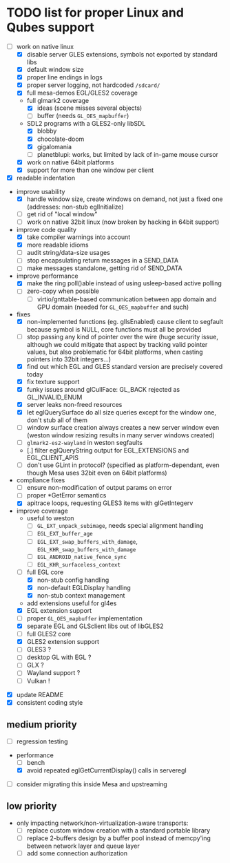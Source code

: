 # TODO list for proper Linux and Qubes support

- [ ] work on native linux
  - [x] disable server GLES extensions, symbols not exported by standard libs
  - [x] default window size
  - [x] proper line endings in logs
  - [x] proper server logging, not hardcoded `/sdcard/`
  - [x] full mesa-demos EGL/GLES2 coverage
  - full glmark2 coverage
    - [x] ideas (scene misses several objects)
    - [ ] buffer (needs `GL_OES_mapbuffer`)
  - SDL2 programs with a GLES2-only libSDL
    - [x] blobby
    - [x] chocolate-doom
    - [x] gigalomania
    - [ ] planetblupi: works, but limited by lack of in-game mouse cursor
  - [x] work on native 64bit platforms
  - [x] support for more than one window per client
- [x] readable indentation
- improve usability
  - [x] handle window size, create windows on demand, not just a fixed one
        (addresses: non-stub eglInitialize)
  - [ ] get rid of "local window"
  - [ ] work on native 32bit linux (now broken by hacking in 64bit support)
- improve code quality
  - [x] take compiler warnings into account
  - [x] more readable idioms
  - [ ] audit string/data-size usages
  - [ ] stop encapsulating return messages in a SEND_DATA
  - [ ] make messages standalone, getting rid of SEND_DATA
- improve performance
  - [x] make the ring poll()able instead of using usleep-based active polling
  - [ ] zero-copy when possible
    - [ ] virtio/gnttable-based communication between app domain and GPU domain
          (needed for `GL_OES_mapbuffer` and such)
- fixes
  - [x] non-implemented functions (eg. glIsEnabled) cause client to segfault because
        symbol is NULL, core functions must all be provided
  - [ ] stop passing any kind of pointer over the wire (huge security issue, although
        we could mitigate that aspect by tracking valid pointer values, but also
        problematic for 64bit platforms, when casting pointers into 32bit integers...)
  - [x] find out which EGL and GLES standard version are precisely covered today
  - [x] fix texture support
  - [x] funky issues around glCullFace: GL_BACK rejected as GL_INVALID_ENUM
  - [x] server leaks non-freed resources
  - [x] let eglQuerySurface do all size queries except for the window one, don't stub
        all of them
  - [ ] window surface creation always creates a new server window
        even (weston window resizing results in many server windows
        created)
  - [ ] `glmark2-es2-wayland` in weston segfaults
  - [.] filter eglQueryString output for EGL_EXTENSIONS and EGL_CLIENT_APIS
  - [ ] don't use GLint in protocol? (specified as platform-dependant, even though
        Mesa uses 32bit even on 64bit platforms)
- compliance fixes
  - [ ] ensure non-modification of output params on error
  - [ ] proper *GetError semantics
  - [x] apitrace loops, requesting GLES3 items with glGetIntegerv
- improve coverage
  - useful to weston
    - [ ] `GL_EXT_unpack_subimage`, needs special alignment handling
    - [ ] `EGL_EXT_buffer_age`
    - [ ] `EGL_EXT_swap_buffers_with_damage`, `EGL_KHR_swap_buffers_with_damage`
    - [ ] `EGL_ANDROID_native_fence_sync`
    - [ ] `EGL_KHR_surfaceless_context`
  - [ ] full EGL core
    - [x] non-stub config handling
    - [x] non-default EGLDisplay handling
    - [x] non-stub context management
  - add extensions useful for gl4es
  - [x] EGL extension support
  - [ ] proper `GL_OES_mapbuffer` implementation
  - [x] separate EGL and GLSclient libs out of libGLES2
  - [ ] full GLES2 core
  - [x] GLES2 extension support
  - [ ] GLES3 ?
  - [ ] desktop GL with EGL ?
  - [ ] GLX ?
  - [ ] Wayland support ?
  - [ ] Vulkan !
- [x] update README
- [x] consistent coding style

## medium priority

- [ ] regression testing
- performance
  - [ ] bench
  - [x] avoid repeated eglGetCurrentDisplay() calls in serveregl
- [ ] consider migrating this inside Mesa and upstreaming

## low priority

- only impacting network/non-virtualization-aware transports:
  - [ ] replace custom window creation with a standard portable library
  - [ ] replace 2-buffers design by a buffer pool instead of memcpy'ing between
        network layer and queue layer
  - [ ] add some connection authorization
